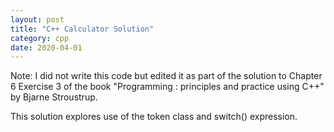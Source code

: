 ```yaml
---
layout: post
title: "C++ Calculator Solution"
category: cpp
date: 2020-04-01
---
```


Note: I did not write this code but edited it as part of the solution to Chapter 6 Exercise 3 of the book "Programming : principles and practice using C++" by Bjarne Stroustrup.

This solution explores use of the token class and switch() expression.

<script src="https://gist.github.com/cchanzl/ad599542281dcd6d1a451d1bf65b0a64.js"></script>

